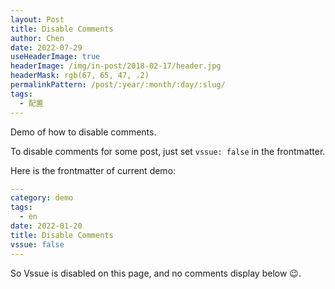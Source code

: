 ```yaml
---
layout: Post
title: Disable Comments
author: Chen
date: 2022-07-29
useHeaderImage: true
headerImage: /img/in-post/2018-02-17/header.jpg
headerMask: rgb(67, 65, 47, .2)
permalinkPattern: /post/:year/:month/:day/:slug/
tags:
  - 配置
---
```


Demo of how to disable comments.

<!-- more -->

To disable comments for some post, just set `vssue: false` in the frontmatter.

Here is the frontmatter of current demo:

```yaml {7}
---
category: demo
tags:
  - en
date: 2022-01-20
title: Disable Comments
vssue: false
---
```

So Vssue is disabled on this page, and no comments display below :wink:.
